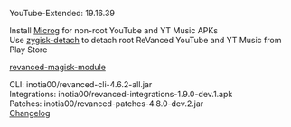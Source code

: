 YouTube-Extended: 19.16.39  

Install [Microg](https://github.com/ReVanced/GmsCore/releases) for non-root YouTube and YT Music APKs  
Use [zygisk-detach](https://github.com/j-hc/zygisk-detach) to detach root ReVanced YouTube and YT Music from Play Store  

[revanced-magisk-module](https://github.com/j-hc/revanced-magisk-module)
  
CLI: inotia00/revanced-cli-4.6.2-all.jar  
Integrations: inotia00/revanced-integrations-1.9.0-dev.1.apk  
Patches: inotia00/revanced-patches-4.8.0-dev.2.jar  
[Changelog](https://github.com/inotia00/revanced-patches/releases/tag/v4.8.0-dev.2)  
